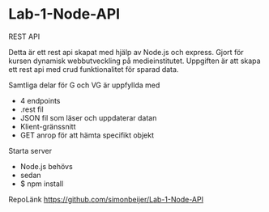 # Lab-1-Node-API

REST API

Detta är ett rest api skapat med hjälp av Node.js och express.
Gjort för kursen dynamisk webbutveckling på medieinstitutet.
Uppgiften är att skapa ett rest api med crud funktionalitet för sparad data.

Samtliga delar för G och VG är uppfyllda med

- 4 endpoints
- .rest fil
- JSON fil som läser och uppdaterar datan
- Klient-gränssnitt
- GET anrop för att hämta specifikt objekt

Starta server

- Node.js behövs 
- sedan
- $ npm install


RepoLänk https://github.com/simonbeijer/Lab-1-Node-API
